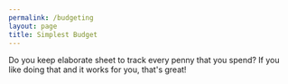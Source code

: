 ```yaml
---
permalink: /budgeting
layout: page
title: Simplest Budget
---
```



Do you keep elaborate sheet to track every penny that you spend? If you like doing that and it works for you, that's great!
